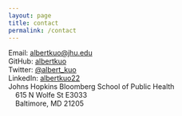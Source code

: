 ```yaml
---
layout: page
title: contact
permalink: /contact
---
```




<i class="fa fa-envelope" aria-hidden="true"></i> Email: <a class="mailtoui" href="mailto:albertkuo@jhu.edu"> albertkuo@jhu.edu </a><br>
<i class="fa fa-github" aria-hidden="true"></i> GitHub: <a href="https://github.com/albertkuo"> albertkuo </a><br>
<i class="fa fa-twitter" aria-hidden="true"></i> Twitter: <a href="https://twitter.com/albert_kuo"> @albert_kuo </a><br><i class="fa fa-linkedin" aria-hidden="true"></i> LinkedIn: <a href="https://www.linkedin.com/in/albertkuo22/">albertkuo22</a><br><i class="fa fa-map-marker" aria-hidden="true"></i>
    Johns Hopkins Bloomberg School of Public Health <br>
    &emsp;615 N Wolfe St E3033 <br>
    &emsp;Baltimore, MD 21205